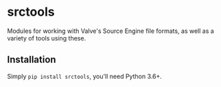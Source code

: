 # srctools

Modules for working with Valve's Source Engine file formats, as well as a 
variety of tools using these.

## Installation
Simply `pip install srctools`, you'll need Python 3.6+.
